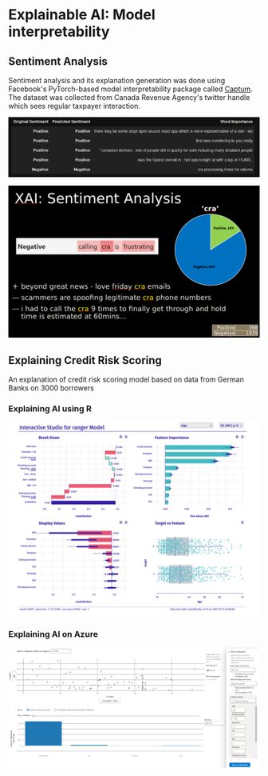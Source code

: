 # Explainable AI: Model interpretability
## Sentiment Analysis
Sentiment analysis and its explanation generation was done using Facebook's PyTorch-based model interpretability package called [Captum](https://captum.ai/). The dataset was collected from Canada Revenue Agency's twitter handle which sees regular taxpayer interaction.

![sentiment analysis](notebooks/sentiment-analysis.png)

![sentiment analysis 2](images/xai-sentiment.png)

## Explaining Credit Risk Scoring
An explanation of credit risk scoring model based on data from German Banks on 3000 borrowers

### Explaining AI using R
![xai-credit-r](images/xai-r.png)

### Explaining AI on Azure
![xai-credit-azure](images/xai-credit-azure.png)

